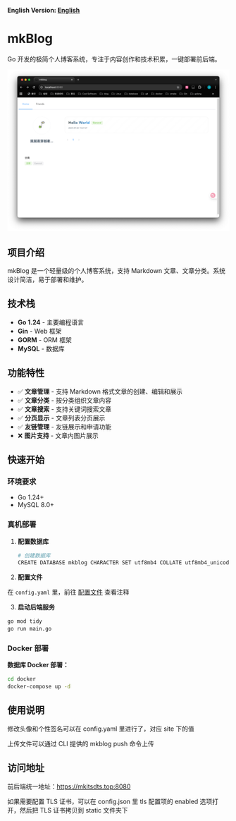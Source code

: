 **English Version: [English](README_en.md)**


# mkBlog

 Go 开发的极简个人博客系统，专注于内容创作和技术积累，一键部署前后端。

![Home](./docs/images/home.png)

## 项目介绍

mkBlog 是一个轻量级的个人博客系统，支持 Markdown 文章、文章分类。系统设计简洁，易于部署和维护。

## 技术栈

- **Go 1.24** - 主要编程语言
- **Gin** - Web 框架
- **GORM** - ORM 框架
- **MySQL** - 数据库

## 功能特性

- ✅ **文章管理** - 支持 Markdown 格式文章的创建、编辑和展示
- ✅ **文章分类** - 按分类组织文章内容
- ✅ **文章搜索** - 支持关键词搜索文章
- ✅ **分页显示** - 文章列表分页展示
- ✅ **友链管理** - 友链展示和申请功能
- ❌ **图片支持** - 文章内图片展示

## 快速开始

### 环境要求
- Go 1.24+
- MySQL 8.0+

### 真机部署

1. **配置数据库**
   ```bash
   # 创建数据库
   CREATE DATABASE mkblog CHARACTER SET utf8mb4 COLLATE utf8mb4_unicode_ci;
   ```

2. **配置文件**
   
在 `config.yaml` 里，前往 [配置文件](config.yaml) 查看注释

3. **启动后端服务**
```bash
go mod tidy
go run main.go
```

### Docker 部署

**数据库 Docker 部署：**
```bash
cd docker
docker-compose up -d
```

## 使用说明

修改头像和个性签名可以在 config.yaml 里进行了，对应 site 下的值

上传文件可以通过 CLI 提供的 mkblog push 命令上传

## 访问地址

前后端统一地址：https://mkitsdts.top:8080

如果需要配置 TLS 证书，可以在 config.json 里 tls 配置项的 enabled 选项打开，然后把 TLS 证书拷贝到 static 文件夹下